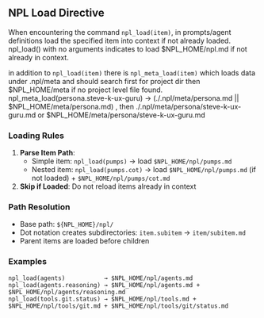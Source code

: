 ## NPL Load Directive

When encountering the command `npl_load(item)`, in prompts/agent definitions load the specified item into context if not already loaded.
npl_load() with no arguments indicates to load $NPL_HOME/npl.md if not already in context.

in addition to `npl_load(item)` there is `npl_meta_load(item)` which loads data under .npl/meta and should search first for project dir then $NPL_HOME/meta if no project level file found.
npl_meta_load(persona.steve-k-ux-guru) -> (./.npl/meta/persona.md || $NPL_HOME/meta/persona.md) , then  ./.npl/meta/persona/steve-k-ux-guru.md or $NPL_HOME/meta/persona/steve-k-ux-guru.md 


### Loading Rules

1. **Parse Item Path**: 
   - Simple item: `npl_load(pumps)` → load `$NPL_HOME/npl/pumps.md`
   - Nested item: `npl_load(pumps.cot)` → load `$NPL_HOME/npl/pumps.md` (if not loaded) + `$NPL_HOME/npl/pumps/cot.md`
2. **Skip if Loaded**: Do not reload items already in context

### Path Resolution

- Base path: `${NPL_HOME}/npl/`
- Dot notation creates subdirectories: `item.subitem` → `item/subitem.md`
- Parent items are loaded before children

### Examples

```
npl_load(agents)           → $NPL_HOME/npl/agents.md
npl_load(agents.reasoning) → $NPL_HOME/npl/agents.md + $NPL_HOME/npl/agents/reasoning.md
npl_load(tools.git.status) → $NPL_HOME/npl/tools.md + $NPL_HOME/npl/tools/git.md + $NPL_HOME/npl/tools/git/status.md
```
